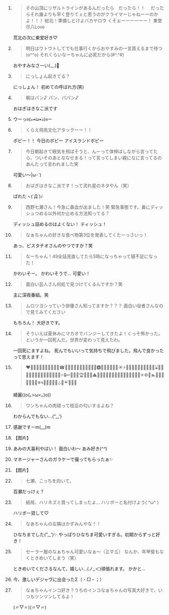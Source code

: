 1. > その山頂にリザルトラインがあるんだったら　だったら！！　 だったらそれ誰よりも早く登りてぇと思うのがクライマーじゃねーーのかよ！！！ 総北！準備しとけよバカヤロウ くそぉーーーーーー！ 東堂尽八Love

   荒北の次に東堂好き♡

2. > 明日はウトウトしてでも仕事行くからおやすみの一言貰えるまで待つ(o^^o) それくらいなーちゃんに必死だから(#^.^#)

   おやすみなさーい(._.)🌙

3. > にっしょん起きてる？

   にっしょん！ 初めての呼ばれ方(笑)

4. > 朝はパン♪ パン、パパン♪

   おはぎはきなこ派です

5. ウーっฅ(๑•̀ω•́๑)ฅー

6. > くらえ飛鳥文化アタックーー！！

   ポピー！！  今日のポピー アイスランドポピー

7. > 今日朝起きて眠気を飛ばそうと、んーって体伸ばしながら言ってたら、ついそのあとななせまる！って言ってしまい親になに言ってるのあんたって言われました笑

   可愛い〜|ω･`)

8. > おはぎはきなこ派です！って流れ星のネタやん（笑）

   ばれたヽ(`Д´)ﾉ

9. > 西野七瀬さん！今急に鼻血が出ました！笑 緊急事態です。鼻にディッシュつめる以外何か止める方法知ってる？

   ディッシュ詰めるのはよくない！ ティッシュ！

10. > なぁちゃんの好きな食べ物第3位を発表してくたーっさいっ！

    あっ、ピスタチオさんのやつですか？笑

11. > なーちゃん！49全話見直してたら5時になっちゃって寝不足になった！

    かわいそー。  かわいそうで… 可愛い！

12. > 面白い芸人さん何処で見つけてくるんですか？笑

    主に深夜番組。笑

13. > ムロツヨシっていう俳優さん知ってますか？？？ 面白い役者さんなので見てみてください

    もちろん！ 大好きです。

14. > そういえば夏休みにマカオでバンジーしてきたよ！くっそ怖かった。というか一回死んだ。世界が変わって見えたわ。

    一回死にますよね。 死んでもいいって気持ちで飛びました。飛んで良かったって思えます！

15. > ❤👠💄💋🐞👹👺🐾🌹🎒🎈☎💉📕📛🍣🍎🍒🍉🍓💌⏰🚗🅰🚩😡💥🔥👘🐹☀⚡🍯🎃🎻🎸🏀🍹🔑🍕🍤🍊⌛🌅⛵✨😚🌟💫👑👝💛📔🐱🐤🌼🌛⭐🔒✏📒🎺🎷🏆🍦🍌🚕⚠🔱🌽🍏👒👗🐸🐢🍀🍃🌴🔋📗🎾⛳🌴✳♻🎿🏊💦💧🎽💙💎🐬🐳❄🌀🎐🎠💠🏧🔷⚓🎵☔🔮👾🍇

    綺麗((o(｡>ω<｡)o))

16. > ワンちゃんの肉球って枝豆の匂いするよね？

    わからんでもない…(",_')

17. 感謝ですーm(__)m

18. 【图片】

19. あみの大喜利やばい！ 面白いわ〜 あみ好き(*^^*)

20. マネージャーさんのガラケーで撮ってもらったぁ✨

21. 【图片】

22. > 七瀬、こっちを向いて。

    百瀬だっけぇ？

23. > 結局、ハリネズミ買ってしまったよ… ハリボーと名付けよう( ^ω^ )

    ハリボー貸して♡

24. > なあちゃんの左隣はかずみんやな！！

    ひなちまでした(",_')✨ やっぱりひなちま可愛いすぎる。初期からずっと好き！

25. > セーラー服のなぁちゃん可愛いなぁ〜（≧∇≦） なんか、年甲斐もなくときめいてしまう（笑）

    ときめいてくださるなんて、嬉しい…(ノ_＜)頑張れます。 かかと…

26. 今、激しいデジャヴに出会ったΣ（・□・；）

27. > なぁちゃんインコ好き？うちのインコなぁちゃんの写真大好きで、いつもツンツンしてるよ！

    (〃▽〃)(〃▽〃)
